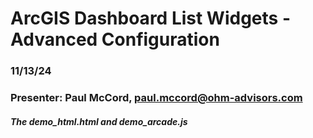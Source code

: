 # ArcGIS Dashboard List Widgets - Advanced Configuration
### 11/13/24
### Presenter: Paul McCord, paul.mccord@ohm-advisors.com

##### The *demo_html.html* and *demo_arcade.js*
